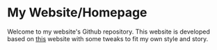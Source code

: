 # My Website/Homepage

Welcome to my website's Github repository. This website is developed based on [this](https://github.com/luost26/academic-homepage) website with some tweaks to fit my own style and story.

